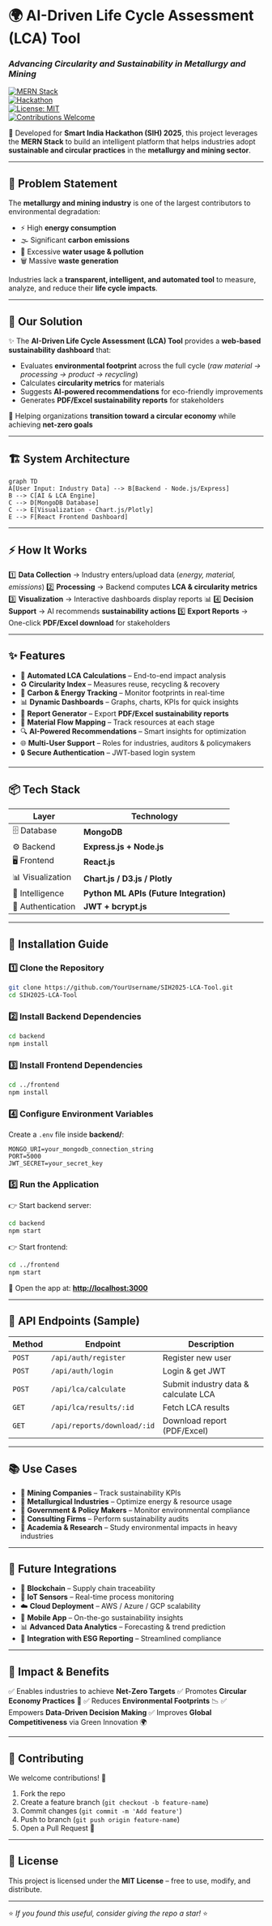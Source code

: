 # 🌍 AI-Driven Life Cycle Assessment (LCA) Tool  
### *Advancing Circularity and Sustainability in Metallurgy and Mining*  

[![MERN Stack](https://img.shields.io/badge/Stack-MERN-green?logo=mongodb&logoColor=white)]()  
[![Hackathon](https://img.shields.io/badge/Smart%20India%20Hackathon-2025-orange?logo=hackaday&logoColor=white)]()  
[![License: MIT](https://img.shields.io/badge/License-MIT-blue.svg)](LICENSE)  
[![Contributions Welcome](https://img.shields.io/badge/Contributions-Welcome-brightgreen.svg)]()  

🚀 Developed for **Smart India Hackathon (SIH) 2025**, this project leverages the **MERN Stack** to build an intelligent platform that helps industries adopt **sustainable and circular practices** in the **metallurgy and mining sector**.  

---

## 📖 Problem Statement  

The **metallurgy and mining industry** is one of the largest contributors to environmental degradation:  

- ⚡ High **energy consumption**  
- 🌫️ Significant **carbon emissions**  
- 🌊 Excessive **water usage & pollution**  
- 🗑️ Massive **waste generation**  

Industries lack a **transparent, intelligent, and automated tool** to measure, analyze, and reduce their **life cycle impacts**.  

---

## 🎯 Our Solution  

✨ The **AI-Driven Life Cycle Assessment (LCA) Tool** provides a **web-based sustainability dashboard** that:  

- Evaluates **environmental footprint** across the full cycle (*raw material → processing → product → recycling*)  
- Calculates **circularity metrics** for materials  
- Suggests **AI-powered recommendations** for eco-friendly improvements  
- Generates **PDF/Excel sustainability reports** for stakeholders  

🌱 Helping organizations **transition toward a circular economy** while achieving **net-zero goals**  

---

## 🏗️ System Architecture  

```mermaid
graph TD
A[User Input: Industry Data] --> B[Backend - Node.js/Express]
B --> C[AI & LCA Engine]
C --> D[MongoDB Database]
C --> E[Visualization - Chart.js/Plotly]
E --> F[React Frontend Dashboard]
````

---

## ⚡ How It Works

1️⃣ **Data Collection** → Industry enters/upload data (*energy, material, emissions*)
2️⃣ **Processing** → Backend computes **LCA & circularity metrics**
3️⃣ **Visualization** → Interactive dashboards display reports 📊
4️⃣ **Decision Support** → AI recommends **sustainability actions**
5️⃣ **Export Reports** → One-click **PDF/Excel download** for stakeholders

---

## ✨ Features

* 🤖 **Automated LCA Calculations** – End-to-end impact analysis
* ♻️ **Circularity Index** – Measures reuse, recycling & recovery
* 🌱 **Carbon & Energy Tracking** – Monitor footprints in real-time
* 📊 **Dynamic Dashboards** – Graphs, charts, KPIs for quick insights
* 📂 **Report Generator** – Export **PDF/Excel sustainability reports**
* 🔗 **Material Flow Mapping** – Track resources at each stage
* 🔍 **AI-Powered Recommendations** – Smart insights for optimization
* 🌐 **Multi-User Support** – Roles for industries, auditors & policymakers
* 🔒 **Secure Authentication** – JWT-based login system

---

## 📦 Tech Stack

| Layer             | Technology                              |
| ----------------- | --------------------------------------- |
| 🗄️ Database      | **MongoDB**                             |
| ⚙️ Backend        | **Express.js + Node.js**                |
| 🖥️ Frontend      | **React.js**                            |
| 📊 Visualization  | **Chart.js / D3.js / Plotly**           |
| 🤖 Intelligence   | **Python ML APIs (Future Integration)** |
| 🔐 Authentication | **JWT + bcrypt.js**                     |

---

## 🚀 Installation Guide

### 1️⃣ Clone the Repository

```bash
git clone https://github.com/YourUsername/SIH2025-LCA-Tool.git
cd SIH2025-LCA-Tool
```

### 2️⃣ Install Backend Dependencies

```bash
cd backend
npm install
```

### 3️⃣ Install Frontend Dependencies

```bash
cd ../frontend
npm install
```

### 4️⃣ Configure Environment Variables

Create a `.env` file inside **backend/**:

```env
MONGO_URI=your_mongodb_connection_string
PORT=5000
JWT_SECRET=your_secret_key
```

### 5️⃣ Run the Application

👉 Start backend server:

```bash
cd backend
npm start
```

👉 Start frontend:

```bash
cd ../frontend
npm start
```

🎉 Open the app at: **[http://localhost:3000](http://localhost:3000)**

---

## 🔗 API Endpoints (Sample)

| Method | Endpoint                    | Description                          |
| ------ | --------------------------- | ------------------------------------ |
| `POST` | `/api/auth/register`        | Register new user                    |
| `POST` | `/api/auth/login`           | Login & get JWT                      |
| `POST` | `/api/lca/calculate`        | Submit industry data & calculate LCA |
| `GET`  | `/api/lca/results/:id`      | Fetch LCA results                    |
| `GET`  | `/api/reports/download/:id` | Download report (PDF/Excel)          |

---

## 📚 Use Cases

* 🔹 **Mining Companies** – Track sustainability KPIs
* 🔹 **Metallurgical Industries** – Optimize energy & resource usage
* 🔹 **Government & Policy Makers** – Monitor environmental compliance
* 🔹 **Consulting Firms** – Perform sustainability audits
* 🔹 **Academia & Research** – Study environmental impacts in heavy industries

---


## 🔮 Future Integrations

* 🚀 **Blockchain** – Supply chain traceability
* 📡 **IoT Sensors** – Real-time process monitoring
* ☁️ **Cloud Deployment** – AWS / Azure / GCP scalability
* 📱 **Mobile App** – On-the-go sustainability insights
* 📊 **Advanced Data Analytics** – Forecasting & trend prediction
* 🤝 **Integration with ESG Reporting** – Streamlined compliance

---

## 🌟 Impact & Benefits

✅ Enables industries to achieve **Net-Zero Targets**
✅ Promotes **Circular Economy Practices** 🔄
✅ Reduces **Environmental Footprints** 📉
✅ Empowers **Data-Driven Decision Making**
✅ Improves **Global Competitiveness** via Green Innovation 🌍

---

## 🤝 Contributing

We welcome contributions! 🎉

1. Fork the repo
2. Create a feature branch (`git checkout -b feature-name`)
3. Commit changes (`git commit -m 'Add feature'`)
4. Push to branch (`git push origin feature-name`)
5. Open a Pull Request 🚀


---

## 📜 License

This project is licensed under the **MIT License** – free to use, modify, and distribute.

---

⭐ *If you found this useful, consider giving the repo a star!* ⭐



